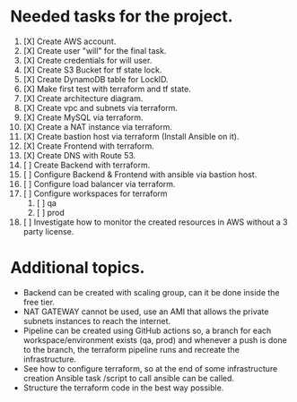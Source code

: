 # Needed tasks for the project.

1. [X] Create AWS account.
2. [X] Create user "will" for the final task.
3. [X] Create credentials for will user.
4. [X] Create S3 Bucket for tf state lock.
5. [X] Create DynamoDB table for LockID.
6. [X] Make first test with terraform and tf state.
7. [X] Create architecture diagram.
8. [X] Create vpc and subnets via terraform.
9. [X] Create MySQL via terraform.
10. [X] Create a NAT instance via terraform.
11. [X] Create bastion host via terraform (Install Ansible on it).
12. [X] Create Frontend with terraform.
13. [X] Create DNS with Route 53.
14. [ ] Create Backend with terraform.
15. [ ] Configure Backend & Frontend with ansible via bastion host.
16. [ ] Configure load balancer via terraform.
17. [ ] Configure workspaces for terraform
    1.  [ ] qa
    2.  [ ] prod
18. [ ] Investigate how to monitor the created resources in AWS without a 3 party license.


# Additional topics.

- Backend can be created with scaling group, can it be done inside the free tier.
- NAT GATEWAY cannot be used, use an AMI that allows the private subnets instances to reach the internet.
- Pipeline can be created using GitHub actions so, a branch for each workspace/environment exists (qa, prod) and whenever a push is done to the branch, the terraform pipeline runs and recreate the infrastructure.
- See how to configure terraform, so at the end of some infrastructure creation Ansible task /script to call ansible can be called.
- Structure the terraform code in the best way possible.